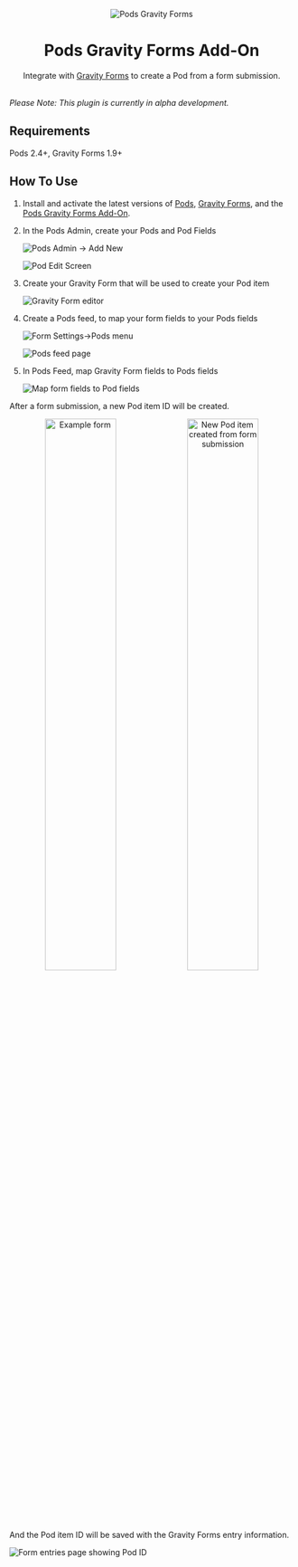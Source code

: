 <p align="center">
  <img src="./pods-gravity-forms.png" alt="Pods Gravity Forms" />
</p>
<h1 align="center">Pods Gravity Forms Add-On</h1>
<p align="center">
Integrate with <a href="http://www.gravityforms.com/">Gravity Forms</a> to create a Pod from a form submission.
</p>
<p>
<br />
<em>Please Note: This plugin is currently in alpha development.</em>
</p>

## Requirements

Pods 2.4+, Gravity Forms 1.9+

## How To Use

1. Install and activate the latest versions of [Pods](http://wordpress.org/plugins/pods/), [Gravity Forms](http://www.gravityforms.com/), and the [Pods Gravity Forms Add-On](https://github.com/pods-framework/pods-gravity-forms/archive/master.zip).

2. In the Pods Admin, create your Pods and Pod Fields

   ![Pods Admin -> Add New](https://github.com/pods-framework/pods-gravity-forms/blob/master/assets/screenshot-1.png?raw=true)

   ![Pod Edit Screen](https://github.com/pods-framework/pods-gravity-forms/blob/master/assets/screenshot-2.png?raw=true)

3. Create your Gravity Form that will be used to create your Pod item

   ![Gravity Form editor](https://github.com/pods-framework/pods-gravity-forms/blob/master/assets/screenshot-3.png?raw=true)

4. Create a Pods feed, to map your form fields to your Pods fields

   ![Form Settings->Pods menu](https://github.com/pods-framework/pods-gravity-forms/blob/master/assets/screenshot-4.png?raw=true)

   ![Pods feed page](https://github.com/pods-framework/pods-gravity-forms/blob/master/assets/screenshot-5.png?raw=true)

5. In Pods Feed, map Gravity Form fields to Pods fields

   ![Map form fields to Pod fields](https://github.com/pods-framework/pods-gravity-forms/blob/master/assets/screenshot-6.png?raw=true)


After a form submission, a new Pod item ID will be created.

<p align="center">
  <img src="https://github.com/pods-framework/pods-gravity-forms/blob/master/assets/screenshot-7.png?raw=true" alt="Example form" width=50% /><img src="https://github.com/pods-framework/pods-gravity-forms/blob/master/assets/screenshot-8.png?raw=true" alt="New Pod item created from form submission" width=50% />
</p>

And the Pod item ID will be saved with the Gravity Forms entry information.

   ![Form entries page showing Pod ID](https://github.com/pods-framework/pods-gravity-forms/blob/master/assets/screenshot-9.png?raw=true)
